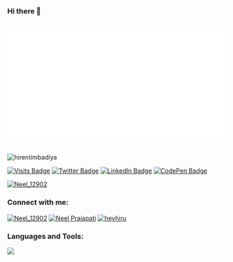 ### Hi there 👋

<!--
![SVG Animation](data:image/svg+xml,%3Csvg%20fill%3D%22none%22%20viewBox%3D%220%200%20600%20300%22%20width%3D%22600%22%20height%3D%22300%22%20xmlns%3D%22http%3A%2F%2Fwww.w3.org%2F2000%2Fsvg%22%3E%3CforeignObject%20width%3D%22100%25%22%20height%3D%22100%25%22%3E%3Cdiv%20xmlns%3D%22http%3A%2F%2Fwww.w3.org%2F1999%2Fxhtml%22%3E%3Cstyle%3E%20%20%20%20%20%20%20%20%40keyframes%20hi%20%20%7B%20%20%20%20%20%20%20%20%20%20%20%200%25%20%7B%20transform%3A%20rotate(%200.0deg)%20%7D%20%20%20%20%20%20%20%20%20%20%2010%25%20%7B%20transform%3A%20rotate(14.0deg)%20%7D%20%20%20%20%20%20%20%20%20%20%2020%25%20%7B%20transform%3A%20rotate(-8.0deg)%20%7D%20%20%20%20%20%20%20%20%20%20%2030%25%20%7B%20transform%3A%20rotate(14.0deg)%20%7D%20%20%20%20%20%20%20%20%20%20%2040%25%20%7B%20transform%3A%20rotate(-4.0deg)%20%7D%20%20%20%20%20%20%20%20%20%20%2050%25%20%7B%20transform%3A%20rotate(10.0deg)%20%7D%20%20%20%20%20%20%20%20%20%20%2060%25%20%7B%20transform%3A%20rotate(%200.0deg)%20%7D%20%20%20%20%20%20%20%20%20%20100%25%20%7B%20transform%3A%20rotate(%200.0deg)%20%7D%20%20%20%20%20%20%20%20%7D%20%20%20%20%20%20%20%20%40keyframes%20gradient%20%7B%20%20%20%20%20%20%20%20%20%200%25%20%7B%20%20%20%20%20%20%20%20%20%20%20%20background-position%3A%200%25%2050%25%3B%20%20%20%20%20%20%20%20%20%20%7D%20%20%20%20%20%20%20%20%20%2050%25%20%7B%20%20%20%20%20%20%20%20%20%20%20%20background-position%3A%20100%25%2050%25%3B%20%20%20%20%20%20%20%20%20%20%7D%20%20%20%20%20%20%20%20%20%20100%25%20%7B%20%20%20%20%20%20%20%20%20%20%20%20background-position%3A%200%25%2050%25%3B%20%20%20%20%20%20%20%20%20%20%7D%20%20%20%20%20%20%20%20%7D%20%20%20%20%20%20%20%20.container%20%7B%20%20%20%20%20%20%20%20%20%20background%3A%20linear-gradient(-45deg%2C%20%23ee7752%2C%20%23e73c7e%2C%20%2323a6d5%2C%20%2323d5ab)%3B%20%20%20%20%20%20%20%20%20%20background-size%3A%20400%25%20400%25%3B%20%20%20%20%20%20%20%20%20%20animation%3A%20gradient%2015s%20ease%20infinite%3B%20%20%20%20%20%20%20%20%20%20width%3A%20100%25%3B%20%20%20%20%20%20%20%20%20%20height%3A%20300px%3B%20%20%20%20%20%20%20%20%20%20display%3A%20flex%3B%20%20%20%20%20%20%20%20%20%20justify-content%3A%20center%3B%20%20%20%20%20%20%20%20%20%20align-items%3A%20center%3B%20%20%20%20%20%20%20%20%20%20color%3A%20white%3B%20%20%20%20%20%20%20%20%20%20font-family%3A%20-apple-system%2C%20BlinkMacSystemFont%2C%20%26quot%3BSegoe%20UI%26quot%3B%2C%20Roboto%2C%20Helvetica%2C%20Arial%2C%20sans-serif%2C%20%26quot%3BApple%20Color%20Emoji%26quot%3B%2C%20%26quot%3BSegoe%20UI%20Emoji%26quot%3B%2C%20%26quot%3BSegoe%20UI%20Symbol%26quot%3B%3B%20%20%20%20%20%20%20%20%7D%20%20%20%20%20%20%20%20.hi%20%7B%20%20%20%20%20%20%20%20%20%20animation%3A%20hi%201.5s%20linear%20-0.5s%20infinite%3B%20%20%20%20%20%20%20%20%20%20display%3A%20inline-block%3B%20%20%20%20%20%20%20%20%20%20transform-origin%3A%2070%25%2070%25%3B%20%20%20%20%20%20%20%20%7D%20%20%20%20%20%20%20%20%40media%20(prefers-reduced-motion)%20%7B%20%20%20%20%20%20%20%20%20%20.container%20%7B%20%20%20%20%20%20%20%20%20%20%20%20animation%3A%20none%3B%20%20%20%20%20%20%20%20%20%20%7D%20%20%20%20%20%20%20%20%20%20.hi%20%7B%20%20%20%20%20%20%20%20%20%20%20%20animation%3A%20none%3B%20%20%20%20%20%20%20%20%20%20%7D%20%20%20%20%20%20%20%20%7D%20%20%20%20%20%20%3C%2Fstyle%3E%3Cdiv%20class%3D%22container%22%3E%3Ch1%3E%20%20%20%20%20%20%20%20%20%20%E0%A4%9C%E0%A4%AF%20%E0%A4%B6%E0%A5%8D%E0%A4%B0%E0%A5%80%20%E0%A4%B0%E0%A4%BE%E0%A4%AE%F0%9F%91%8F%2C%20Myself%20Neel%20Prajapati%20%20%20%20%20%20%20%20%20%20%3Cdiv%20class%3D%22hi%22%3E%20%20%20%20%20%20%20%20%20%20%20%20%F0%9F%91%8B%20%20%20%20%20%20%20%20%20%20%3C%2Fdiv%3E%3C%2Fh1%3E%3C%2Fdiv%3E%3C%2Fdiv%3E%3C%2FforeignObject%3E%3C%2Fsvg%3E) -->

<h1 align="center">
  <img src="https://github.com/Neel1292/Neel1292/blob/main/name.svg" alt="Neel Prajapati" />
</h1>


<!-- <h1 align="center">
  <img src="https://raw.githubusercontent.com/hirentimbadiya/hirentimbadiya/master/name.svg" alt="Hiren Timbadiya" />
</h1> -->

<p align="left"> <img src="https://komarev.com/ghpvc/?username=Neel1292&label=Profile%20views&color=0e75b6&style=flat" width="145px" alt="hirentimbadiya" /> </p>


[![Visits Badge](https://badges.pufler.dev/visits/braydoncoyer/braydoncoyer)](https:braydoncoyer.dev)
[![Twitter Badge](https://img.shields.io/badge/Twitter-Profile-informational?style=flat&logo=twitter&logoColor=white&color=1CA2F1)](https://twitter.com/BraydonCoyer)
[![LinkedIn Badge](https://img.shields.io/badge/LinkedIn-Profile-informational?style=flat&logo=linkedin&logoColor=white&color=0D76A8)](https://www.linkedin.com/in/braydon-coyer/)
[![CodePen Badge](https://img.shields.io/badge/CodePen-Profile-informational?style=flat&logo=codepen&logoColor=white&color=black)](https://codepen.io/braydoncoyer)

<!-- Display GitHub profile trophies using the trophy image with specified settings -->
<!--
[![trophy](https://github-profile-trophy.vercel.app/?username=hirentimbadiya&theme=radical&margin-w=20&margin-h=15&no-frame=true)](https://github.com/hirentimbadiya/github-profile-trophy)
-->
<p align="left"> <a href="https://twitter.com/Neel_12902" target="blank"><img src="https://img.shields.io/twitter/follow/Neel_12902?logo=twitter&style=for-the-badge" alt="Neel_12902" /></a> </p>

<h3 align="left">Connect with me:</h3>
<p align="left">
<a href="https://twitter.com/Neel_12902" target="blank"><img align="center" src="https://raw.githubusercontent.com/rahuldkjain/github-profile-readme-generator/master/src/images/icons/Social/twitter.svg" alt="Neel_12902" height="30" width="40" /></a>
<a href="https://www.linkedin.com/in/neel-prajapati-590375259" target="blank"><img align="center" src="https://raw.githubusercontent.com/rahuldkjain/github-profile-readme-generator/master/src/images/icons/Social/linked-in-alt.svg" alt="Neel Prajapati" height="30" width="40" /></a>
<!-- <a href="https://stackoverflow.com/users/20626209/hiren-timbadiya" target="blank"><img align="center" src="https://raw.githubusercontent.com/rahuldkjain/github-profile-readme-generator/master/src/images/icons/Social/stack-overflow.svg" alt="hiren-timbadiya" height="30" width="40" /></a> -->
<a href="https://instagram.com/neelprajapati_" target="blank"><img align="center" src="https://raw.githubusercontent.com/rahuldkjain/github-profile-readme-generator/master/src/images/icons/Social/instagram.svg" alt="heyhiru" height="30" width="40" /></a>
<!-- <a href="https://www.leetcode.com/hirentimbadiya74" target="blank"><img align="center" src="https://raw.githubusercontent.com/rahuldkjain/github-profile-readme-generator/master/src/images/icons/Social/leet-code.svg" alt="hirentimbadiya74" height="30" width="40" /></a> -->
<!-- <a href="https://auth.geeksforgeeks.org/user/hirentimbadiya74" target="blank"><img align="center" src="https://raw.githubusercontent.com/rahuldkjain/github-profile-readme-generator/master/src/images/icons/Social/geeks-for-geeks.svg" alt="hirentimbadiya74" height="30" width="40" /></a> -->
<!-- <a href="https://hirentimbadiya.hashnode.dev/" target="blank"><img align="center" src="https://raw.githubusercontent.com/hirentimbadiya/hirentimbadiya/master/hashnode.png" alt="hirentimbadiya74" height="45" width="50" /></a> -->
</p>

<h3 align="left">Languages and Tools:</h3>
<p>
<!--   <a href="https://skillicons.dev">
    <img src="https://skillicons.dev/icons?i=react,nextjs,js,express,nodejs,java,mysql,mongodb,git,github,materialui,tailwind,vscode,vite,html,css,sass,md,ts,vercel,azure,postman,docker,go&perline=12" />
  </a> -->
    <a href="https://skillicons.dev">
    <img src="https://skillicons.dev/icons?i=react,nextjs,js,java,git,github,tailwind,vscode,vite,html,css,sass,md,ts,vercel,postman&perline=12" />
  </a>
</p>

<!--
<p><img align="left" src="https://github-readme-stats-phi-rouge-46.vercel.app/api/top-langs?username=hirentimbadiya&hide=html&theme=codeSTACKr&show_icons=true&locale=en&layout=compact&title_color=FFBF00" alt="hirentimbadiya" /></p>

<p><img align="center" src="https://github-readme-stats-phi-rouge-46.vercel.app/api?username=hirentimbadiya&theme=ocean_dark&show_icons=true&ring_color=ff0000&title_color=FFBF00" alt="hirentimbadiya"/></p>
-->

<!--
**Neel1292/Neel1292** is a ✨ _special_ ✨ repository because its `README.md` (this file) appears on your GitHub profile.

Here are some ideas to get you started:

- 🔭 I’m currently working on ...
- 🌱 I’m currently learning ...
- 👯 I’m looking to collaborate on ...
- 🤔 I’m looking for help with ...
- 💬 Ask me about ...
- 📫 How to reach me: ...
- 😄 Pronouns: ...
- ⚡ Fun fact: ...
-->



<!--
**Neel1292/Neel1292** is a ✨ _special_ ✨ repository because its `README.md` (this file) appears on your GitHub profile.

Here are some ideas to get you started:

- 🔭 I’m currently working on ...
- 🌱 I’m currently learning ...
- 👯 I’m looking to collaborate on ...
- 🤔 I’m looking for help with ...
- 💬 Ask me about ...
- 📫 How to reach me: ...
- 😄 Pronouns: ...
- ⚡ Fun fact: ...
-->
